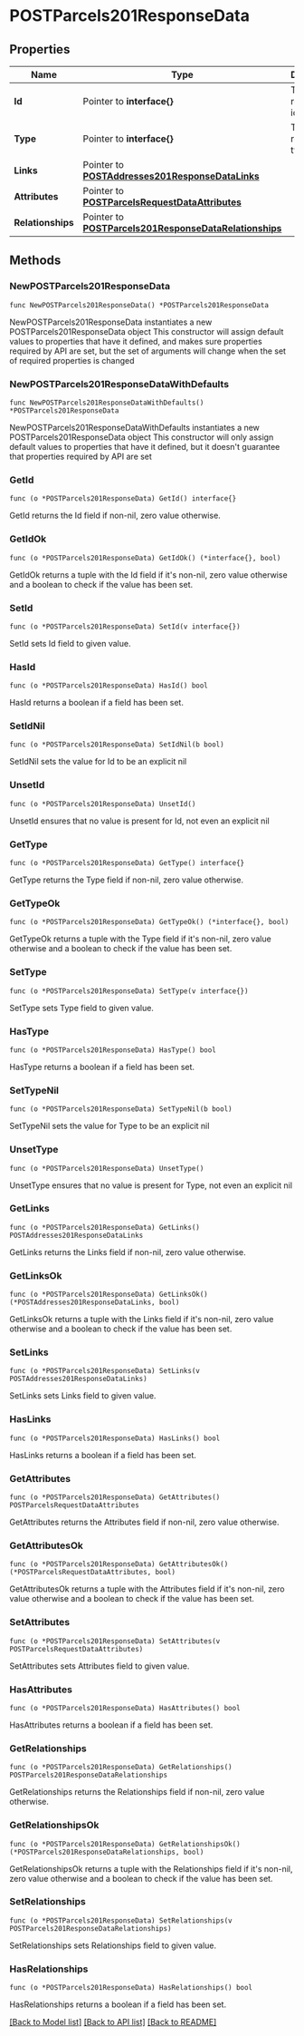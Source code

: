# POSTParcels201ResponseData

## Properties

Name | Type | Description | Notes
------------ | ------------- | ------------- | -------------
**Id** | Pointer to **interface{}** | The resource&#39;s id | [optional] 
**Type** | Pointer to **interface{}** | The resource&#39;s type | [optional] 
**Links** | Pointer to [**POSTAddresses201ResponseDataLinks**](POSTAddresses201ResponseDataLinks.md) |  | [optional] 
**Attributes** | Pointer to [**POSTParcelsRequestDataAttributes**](POSTParcelsRequestDataAttributes.md) |  | [optional] 
**Relationships** | Pointer to [**POSTParcels201ResponseDataRelationships**](POSTParcels201ResponseDataRelationships.md) |  | [optional] 

## Methods

### NewPOSTParcels201ResponseData

`func NewPOSTParcels201ResponseData() *POSTParcels201ResponseData`

NewPOSTParcels201ResponseData instantiates a new POSTParcels201ResponseData object
This constructor will assign default values to properties that have it defined,
and makes sure properties required by API are set, but the set of arguments
will change when the set of required properties is changed

### NewPOSTParcels201ResponseDataWithDefaults

`func NewPOSTParcels201ResponseDataWithDefaults() *POSTParcels201ResponseData`

NewPOSTParcels201ResponseDataWithDefaults instantiates a new POSTParcels201ResponseData object
This constructor will only assign default values to properties that have it defined,
but it doesn't guarantee that properties required by API are set

### GetId

`func (o *POSTParcels201ResponseData) GetId() interface{}`

GetId returns the Id field if non-nil, zero value otherwise.

### GetIdOk

`func (o *POSTParcels201ResponseData) GetIdOk() (*interface{}, bool)`

GetIdOk returns a tuple with the Id field if it's non-nil, zero value otherwise
and a boolean to check if the value has been set.

### SetId

`func (o *POSTParcels201ResponseData) SetId(v interface{})`

SetId sets Id field to given value.

### HasId

`func (o *POSTParcels201ResponseData) HasId() bool`

HasId returns a boolean if a field has been set.

### SetIdNil

`func (o *POSTParcels201ResponseData) SetIdNil(b bool)`

 SetIdNil sets the value for Id to be an explicit nil

### UnsetId
`func (o *POSTParcels201ResponseData) UnsetId()`

UnsetId ensures that no value is present for Id, not even an explicit nil
### GetType

`func (o *POSTParcels201ResponseData) GetType() interface{}`

GetType returns the Type field if non-nil, zero value otherwise.

### GetTypeOk

`func (o *POSTParcels201ResponseData) GetTypeOk() (*interface{}, bool)`

GetTypeOk returns a tuple with the Type field if it's non-nil, zero value otherwise
and a boolean to check if the value has been set.

### SetType

`func (o *POSTParcels201ResponseData) SetType(v interface{})`

SetType sets Type field to given value.

### HasType

`func (o *POSTParcels201ResponseData) HasType() bool`

HasType returns a boolean if a field has been set.

### SetTypeNil

`func (o *POSTParcels201ResponseData) SetTypeNil(b bool)`

 SetTypeNil sets the value for Type to be an explicit nil

### UnsetType
`func (o *POSTParcels201ResponseData) UnsetType()`

UnsetType ensures that no value is present for Type, not even an explicit nil
### GetLinks

`func (o *POSTParcels201ResponseData) GetLinks() POSTAddresses201ResponseDataLinks`

GetLinks returns the Links field if non-nil, zero value otherwise.

### GetLinksOk

`func (o *POSTParcels201ResponseData) GetLinksOk() (*POSTAddresses201ResponseDataLinks, bool)`

GetLinksOk returns a tuple with the Links field if it's non-nil, zero value otherwise
and a boolean to check if the value has been set.

### SetLinks

`func (o *POSTParcels201ResponseData) SetLinks(v POSTAddresses201ResponseDataLinks)`

SetLinks sets Links field to given value.

### HasLinks

`func (o *POSTParcels201ResponseData) HasLinks() bool`

HasLinks returns a boolean if a field has been set.

### GetAttributes

`func (o *POSTParcels201ResponseData) GetAttributes() POSTParcelsRequestDataAttributes`

GetAttributes returns the Attributes field if non-nil, zero value otherwise.

### GetAttributesOk

`func (o *POSTParcels201ResponseData) GetAttributesOk() (*POSTParcelsRequestDataAttributes, bool)`

GetAttributesOk returns a tuple with the Attributes field if it's non-nil, zero value otherwise
and a boolean to check if the value has been set.

### SetAttributes

`func (o *POSTParcels201ResponseData) SetAttributes(v POSTParcelsRequestDataAttributes)`

SetAttributes sets Attributes field to given value.

### HasAttributes

`func (o *POSTParcels201ResponseData) HasAttributes() bool`

HasAttributes returns a boolean if a field has been set.

### GetRelationships

`func (o *POSTParcels201ResponseData) GetRelationships() POSTParcels201ResponseDataRelationships`

GetRelationships returns the Relationships field if non-nil, zero value otherwise.

### GetRelationshipsOk

`func (o *POSTParcels201ResponseData) GetRelationshipsOk() (*POSTParcels201ResponseDataRelationships, bool)`

GetRelationshipsOk returns a tuple with the Relationships field if it's non-nil, zero value otherwise
and a boolean to check if the value has been set.

### SetRelationships

`func (o *POSTParcels201ResponseData) SetRelationships(v POSTParcels201ResponseDataRelationships)`

SetRelationships sets Relationships field to given value.

### HasRelationships

`func (o *POSTParcels201ResponseData) HasRelationships() bool`

HasRelationships returns a boolean if a field has been set.


[[Back to Model list]](../README.md#documentation-for-models) [[Back to API list]](../README.md#documentation-for-api-endpoints) [[Back to README]](../README.md)


